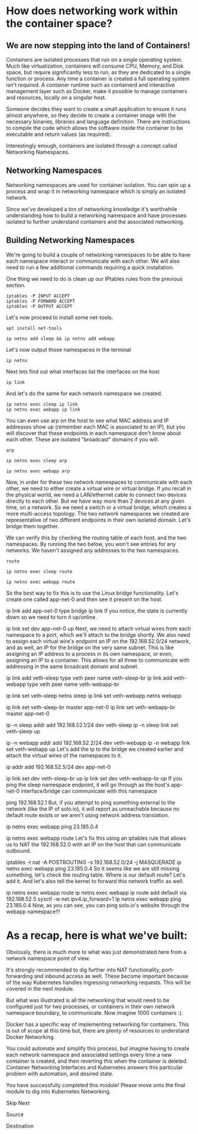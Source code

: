 # How does networking work within the container space?
## We are now stepping into the land of Containers! 
Containers are isolated processes that run on a single operating system. Much like virtualization, containers will consume CPU, Memory, and Disk space, but require significantly less to run, as they are dedicated to a single function or process. Any time a container is created a full operating system isn't required. A container runtime such as containerd and interactive management layer such as Docker, make it possible to manage containers and resources, locally on a singular host.

Someone decides they want to create a small application to ensure it runs almost anywhere, so they decide to create a container image with the necessary binaries, libraries and language definition. There are instructions to compile the code which allows the software inside the container to be executable and return values (as required).

Interestingly enough, containers are isolated through a concept called Networking Namespaces.

## Networking Namespaces
Networking namespaces are used for container isolation. You can spin up a process and wrap it in networking namespace which is simply an isolated network.

Since we've developed a ton of networking knowledge it's worthwhile understanding how to build a networking namespace and have processes isolated to further understand containers and the associated networking.


## Building Networking Namespaces
We're going to build a couple of networking namespaces to be able to have each namespace interact or communicate with each other. We will also need to run a few additional commands requiring a quick installation.

One thing we need to do is clean up our IPtables rules from the previous section.

```
iptables -P INPUT ACCEPT
iptables -P FORWARD ACCEPT
iptables -P OUTPUT ACCEPT
```
Let's now proceed to install some net-tools.

```
apt install net-tools
```
```
ip netns add sleep && ip netns add webapp
```
Let's now output those namespaces in the terminal
```
ip netns
```
Next lets find out what interfaces list the interfaces on the host
```
ip link
```
And let's do the same for each network namespace we created.
```
ip netns exec sleep ip link
ip netns exec webapp ip link
```
You can even use arp on the host to see what MAC address and IP addresses show up (remember each MAC is associated to an IP), but you will discover that these endpoints in each namespace don't know about each other. These are isolated "broadcast" domains if you will.

```
arp
```
```
ip netns exec sleep arp
```
```
ip netns exec webapp arp
```

Now, in order for these two network namespaces to communicate with each other, we need to either create a virtual wire or virtual bridge. If you recall in the physical world, we need a LAN/ethernet cable to connect two devices directly to each other. But we have way more than 2 devices at any given time, on a network. So we need a switch or a virtual bridge, which creates a more multi-access topology. The two network namespaces we created are representative of two different endpoints in their own isolated domain. Let's bridge them together.

We can verify this by checking the routing table of each host, and the two namespaces. By running the two below, you won't see entries for any networks. We haven't assigned any addresses to the two namespaces.

```
route
```
```
ip netns exec sleep route
```
```
ip netns exec webapp route
```
So the best way to fix this is to use the Linux bridge functionality. Let's create one called app-net-0 and then see it present on the host.

ip link add app-net-0 type bridge
ip link
If you notice, the state is currently down so we need to turn it up/online.

ip link set dev app-net-0 up
Next, we need to attach virtual wires from each namespace to a port, which we'll attach to the bridge shortly. We also need to assign each virtual wire's endpoint an IP on the 192.168.52.0/24 network, and as well, an IP for the bridge on the very same subnet. This is like assigning an IP address to a process in its own namespace, or even, assigning an IP to a container. This allows for all three to communicate with addressing in the same broadcast domain and subnet.

ip link add veth-sleep type veth peer name veth-sleep-br
ip link add veth-webapp type veth peer name veth-webapp-br

ip link set veth-sleep netns sleep
ip link set veth-webapp netns webapp

ip link set veth-sleep-br master app-net-0
ip link set veth-webapp-br master app-net-0

ip -n sleep addr add 192.168.52.1/24 dev veth-sleep
ip -n sleep link set veth-sleep up

ip -n webapp addr add 192.168.52.2/24 dev veth-webapp
ip -n webapp link set veth-webapp up
Let's add the ip to the bridge we created earlier and attach the virtual wires of the namespaces to it.

ip addr add 192.168.52.5/24 dev app-net-0

ip link set dev veth-sleep-br up
ip link set dev veth-webapp-br up
If you ping the sleep namespace endpoint, it will go through as the host's app-net-0 interface/bridge can communicate with this namespace

ping 192.168.52.1
But, if you attempt to ping something external to the network (like the IP of solo.io), it will report as unreachable because no default route exists or we aren't using network address translation.

ip netns exec webapp ping 23.185.0.4

ip netns exec webapp route
Let's fix this using an iptables rule that allows us to NAT the 192.168.52.0 with an IP on the host that can communicate outbound.

iptables -t nat -A POSTROUTING -s 192.168.52.0/24 -j MASQUERADE
ip netns exec webapp ping 23.185.0.4
So it seems like we are still missing something, let's check the routing table. Where is our default route? Let's add it. And let's also tell the kernel to forward this network traffic as well.

ip netns exec webapp route
ip netns exec webapp ip route add default via 192.168.52.5
sysctl -w net.ipv4.ip_forward=1
ip netns exec webapp ping 23.185.0.4
Now, as you can see, you can ping solo.io's website through the webapp namespace!!!


# As a recap, here is what we've built:


Obviously, there is much more to what was just demonstrated here from a network namespace point of view.

It's strongly recommended to dig further into NAT functionality, port-forwarding and inbound access as well. These become important because of the way Kubernetes handles ingressing networking requests. This will be covered in the next module.

But what was illustrated is all the networking that would need to be configured just for two processes, or containers in their own network namespace boundary, to communicate. Now imagine 1000 containers :).

Docker has a specific way of implementing networking for containers. This is out of scope at this time but, there are plenty of resources to understand Docker Networking.

You could automate and simplify this process, but imagine having to create each network namespace and associated settings every time a new container is created, and then reverting this when the container is deleted. Container Networking Interfaces and Kubernetes answers this particular problem with automation, and desired state.

You have successfully completed this module! Please move onto the final module to dig into Kubernetes Networking.

Skip
Next


Source


Destination
